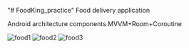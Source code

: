 "# FoodKing_practice" 
Food delivery application

Android architecture components MVVM+Room+Coroutine

![food1](https://user-images.githubusercontent.com/48098587/215229346-74f0a743-4249-468d-95b9-86868b3fcd47.png)
![food2](https://user-images.githubusercontent.com/48098587/215229347-d1f1978c-fe54-41a6-91ea-37f89066c089.png)
![food3](https://user-images.githubusercontent.com/48098587/215229348-90b0ee52-88a3-4fdc-8342-678e01987410.png)
